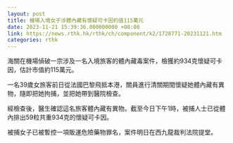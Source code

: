 ```yaml
---
layout: post
title: 機場入境女子涉體內藏有懷疑可卡因約值115萬元
date: 2023-11-21 15:39:36.000000000 +08:00
link: https://news.rthk.hk/rthk/ch/component/k2/1728771-20231121.htm
categories: rthk
---
```


海關在機場偵破一宗涉及一名入境旅客的體內藏毒案件，檢獲約934克懷疑可卡因，估計市值約115萬元。

一名39歲女旅客前日從法國巴黎飛抵本港，關員進行清關期間懷疑她體內藏有異物，隨即把她拘捕，並把她帶到醫院檢查。

經檢查後，醫生確認這名旅客體內藏有異物。截至今日下午1時，被捕人士已從體內排出59粒共重934克的懷疑可卡因。

被捕女子已被暫控一項販運危險藥物罪名，案件明日在西九龍裁判法院提堂。
